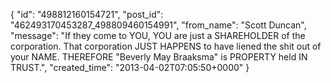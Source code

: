  {
   "id": "498812160154721",
   "post_id": "462493170453287_498809460154991",
   "from_name": "Scott Duncan",
   "message": "If they come to YOU, YOU are just a SHAREHOLDER of the corporation. That corporation JUST HAPPENS to have liened the shit out of your NAME. THEREFORE \"Beverly May Braaksma\" is PROPERTY held IN TRUST.",
   "created_time": "2013-04-02T07:05:50+0000"
 }
